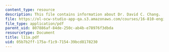 ```yaml
---
content_type: resource
description: This file contains information about Dr. David C. Chang.
file: https://ol-ocw-studio-app-qa.s3.amazonaws.com/courses/16-810-engineering-design-and-rapid-prototyping-january-iap-2005/05b7b2ff175af1c9715439bcd8178230_l11a.pdf
file_type: application/pdf
parent_uid: 807886af-84de-250c-ab4b-e78976f3dbda
resourcetype: Document
title: l11a.pdf
uid: 05b7b2ff-175a-f1c9-7154-39bcd8178230
---
```


